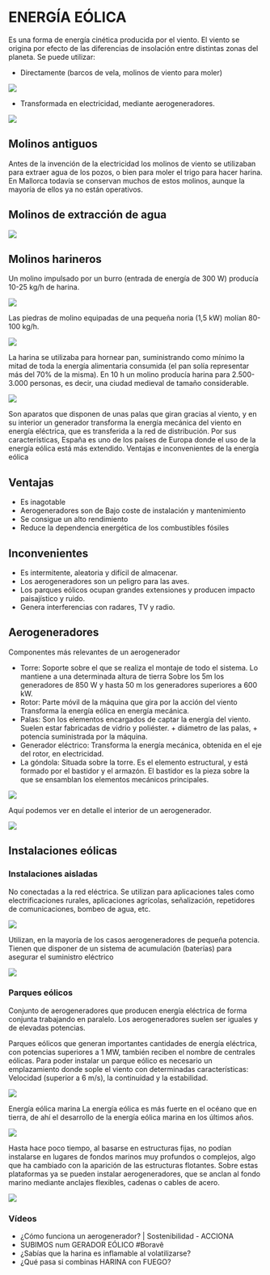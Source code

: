 # ENERGÍA EÓLICA

Es una forma de energía cinética producida por el viento. El viento se origina por efecto de las diferencias de insolación entre distintas zonas del planeta. 
Se puede utilizar: 

- Directamente (barcos de vela, molinos de viento para moler)

![](img/2022-10-12-16-26-49.png)

- Transformada en electricidad, mediante aerogeneradores. 

![](img/2022-10-12-16-26-39.png)

## Molinos antiguos

Antes de la invención de la electricidad los molinos de viento se utilizaban para extraer agua de los pozos, o bien para moler el trigo para hacer harina. En Mallorca todavía se conservan muchos de estos molinos, aunque la mayoría de ellos ya no están operativos.

## Molinos de extracción de agua

![](img/2022-10-12-16-26-59.png)

## Molinos harineros

Un molino impulsado por un burro (entrada de energía de 300 W) producía 10-25 kg/h de harina.

![](img/2022-10-12-16-27-11.png)

Las piedras de molino equipadas de una pequeña noria (1,5 kW) molían 80-100 kg/h. 

![](img/2022-10-12-16-27-16.png)

La harina se utilizaba para hornear pan, suministrando como mínimo la mitad de toda la energía alimentaria consumida (el pan solía representar más del 70% de la misma). 
En 10 h un molino producía harina para 2.500-3.000 personas, es decir, una ciudad medieval de tamaño considerable. 

![](img/2022-10-12-16-27-22.png)


Son aparatos que disponen de unas palas que giran gracias al viento, y en su interior un generador transforma la energía mecánica del viento en energía eléctrica, que es transferida a la red de distribución. Por sus características, España es uno de los países de Europa donde el uso de la energía eólica está más extendido.
Ventajas e inconvenientes de la energía eólica

## Ventajas

- Es inagotable
- Aerogeneradores son de Bajo coste de instalación y mantenimiento 
- Se consigue un alto rendimiento 
- Reduce la dependencia energética de los combustibles fósiles

## Inconvenientes

- Es intermitente, aleatoria y difícil de almacenar. 
- Los aerogeneradores son un peligro para las aves. 
- Los parques eólicos ocupan grandes extensiones y producen impacto paisajístico y ruido. 
- Genera interferencias con radares, TV y radio.

## Aerogeneradores

Componentes más relevantes de un aerogenerador

- Torre: Soporte sobre el que se realiza el montaje de todo el sistema. Lo mantiene a una determinada altura de tierra Sobre los 5m los generadores de 850 W y hasta 50 m los generadores superiores a 600 kW.
- Rotor: Parte móvil de la máquina que gira por la acción del viento Transforma la energía eólica en energía mecánica.
- Palas: Son los elementos encargados de captar la energía del viento. Suelen estar fabricadas de vidrio y poliéster. + diámetro de las palas, + potencia suministrada por la máquina.
- Generador eléctrico: Transforma la energía mecánica, obtenida en el eje del rotor, en electricidad.
- La góndola: Situada sobre la torre. Es el elemento estructural, y está formado por el bastidor y el armazón. El bastidor es la pieza sobre la que se ensamblan los elementos mecánicos principales.

![](img/2022-10-12-16-28-29.png)

Aquí podemos ver en detalle el interior de un aerogenerador.

![](img/2022-10-12-16-28-34.png)

## Instalaciones eólicas

### Instalaciones aisladas

No conectadas a la red eléctrica. Se utilizan para aplicaciones tales como electrificaciones rurales, aplicaciones agrícolas, señalización, repetidores de comunicaciones, bombeo de agua, etc.

![](img/2022-10-12-16-28-44.png)

Utilizan, en la mayoría de los casos aerogeneradores de pequeña potencia.  Tienen que disponer de un sistema de acumulación (baterías) para asegurar el suministro eléctrico

![](img/2022-10-12-16-28-50.png)

### Parques eólicos

Conjunto de aerogeneradores que producen energía eléctrica de forma conjunta trabajando en paralelo. Los aerogeneradores suelen ser iguales y de elevadas potencias.

Parques eólicos que generan importantes cantidades de energía eléctrica, con potencias superiores a 1 MW, también reciben el nombre de centrales eólicas. 
Para poder instalar un parque eólico es necesario un emplazamiento donde sople el viento con determinadas características: Velocidad (superior a 6 m/s), la continuidad y la estabilidad.

![](img/2022-10-12-16-29-01.png)


Energía eólica marina
La energía eólica es más fuerte en el océano que en tierra, de ahí el desarrollo de la energía eólica marina en los últimos años. 

![](img/2022-10-12-16-29-10.png)

Hasta hace poco tiempo, al basarse en estructuras fijas, no podían instalarse en lugares de fondos marinos muy profundos o complejos, algo que ha cambiado con la aparición de las estructuras flotantes. Sobre estas plataformas ya se pueden instalar aerogeneradores, que se anclan al fondo marino mediante anclajes flexibles, cadenas o cables de acero.

![](img/2022-10-12-16-29-16.png)

### Vídeos

- ¿Cómo funciona un aerogenerador?  | Sostenibilidad - ACCIONA
- SUBIMOS num GERADOR EÓLICO #Boravê
- ¿Sabías que la harina es inflamable al volatilizarse?
- ¿Qué pasa si combinas HARINA con FUEGO?
